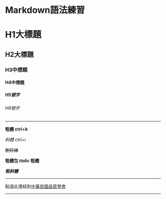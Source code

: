 # Markdown語法練習

# H1大標題
## H2大標題
### H3中標題
#### H4中標題
##### H5號字
###### H6號字
---
**粗體 ctrl+b**

_斜體 ctrl+i_

~~刪除線~~

**粗體包 _italic_ 粗體**

***粗斜體***
***
點選此連結到[中華民國品質學會](http://www.csq.org.tw/mp.asp)
***

